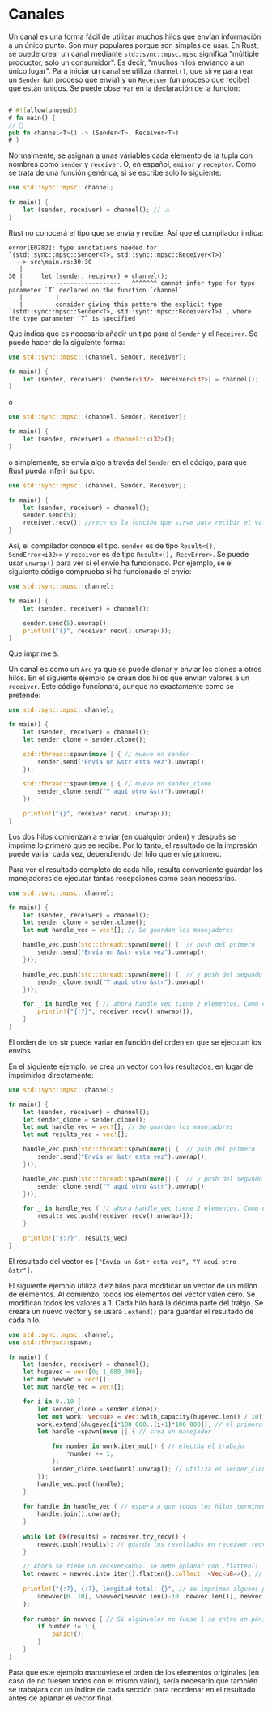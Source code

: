 # Canales

Un canal es una forma fácil de utilizar muchos hilos que envían información a un único punto. Son muy populares porque son simples de usar. En Rust, se puede crear un canal mediante `std::sync::mpsc`. `mpsc` significa "múltiple productor, solo un consumidor". Es decir, "muchos hilos enviando a un único lugar". Para iniciar un canal se utiliza `channel()`, que sirve para rear un `Sender` (un proceso que envía) y un `Receiver` (un proceso que recibe) que están unidos. Se puede observar en la declaración de la función:

```rust

# #![allow(unused)]
# fn main() {
// 🚧
pub fn channel<T>() -> (Sender<T>, Receiver<T>)
# }
```

Normalmente, se asignan a unas variables cada elemento de la tupla con nombres como `sender` y `receiver`. O, en español, `emisor` y `receptor`. Como se trata de una función genérica, si se escribe solo lo siguiente:

```rust
use std::sync::mpsc::channel;

fn main() {
    let (sender, receiver) = channel(); // ⚠️
}
```

Rust no conocerá el tipo que se envía y recibe. Así que el compilador indica:

```text
error[E0282]: type annotations needed for `(std::sync::mpsc::Sender<T>, std::sync::mpsc::Receiver<T>)`
  --> src\main.rs:30:30
   |
30 |     let (sender, receiver) = channel();
   |         ------------------   ^^^^^^^ cannot infer type for type parameter `T` declared on the function `channel`
   |         |
   |         consider giving this pattern the explicit type `(std::sync::mpsc::Sender<T>, std::sync::mpsc::Receiver<T>)`, where
the type parameter `T` is specified
```

Que indica que es necesario añadir un tipo para el `Sender` y el `Receiver`. Se puede hacer de la siguiente forma:

```rust
use std::sync::mpsc::{channel, Sender, Receiver};

fn main() {
    let (sender, receiver): (Sender<i32>, Receiver<i32>) = channel();
}
```

o

```rust
use std::sync::mpsc::{channel, Sender, Receiver};

fn main() {
    let (sender, receiver) = channel::<i32>();
}
```

o simplemente, se envía algo a través del `Sender` en el código, para que Rust pueda inferir su tipo:

```rust
use std::sync::mpsc::{channel, Sender, Receiver};

fn main() {
    let (sender, receiver) = channel();
    sender.send(5);
    receiver.recv(); //recv es la función que sirve para recibir el valor. En este caso, no se usa.
}
```

Así, el compilador conoce el tipo. `sender` es de tipo `Result<(), SendError<i32>>` y `receiver` es de tipo `Result<(), RecvError>`. Se puede usar `unwrap()` para ver si el envío ha funcionado. Por ejemplo, se el siguiente código comprueba si ha funcionado el envío:

```rust
use std::sync::mpsc::channel;

fn main() {
    let (sender, receiver) = channel();

    sender.send(5).unwrap();
    println!("{}", receiver.recv().unwrap());
}
```

Que imprime `5`.

Un canal es como un `Arc` ya que se puede clonar y enviar los clones a otros hilos. En el siguiente ejemplo se crean dos hilos que envían valores a un `receiver`. Este código funcionará, aunque no exactamente como se pretende:

```rust
use std::sync::mpsc::channel;

fn main() {
    let (sender, receiver) = channel();
    let sender_clone = sender.clone();

    std::thread::spawn(move|| { // mueve un sender 
        sender.send("Envía un &str esta vez").unwrap();
    });

    std::thread::spawn(move|| { // mueve un sender_clone
        sender_clone.send("Y aquí otro &str").unwrap();
    });

    println!("{}", receiver.recv().unwrap());   
}
```

Los dos hilos comienzan a enviar (en cualquier orden) y después se imprime lo primero que se recibe. Por lo tanto, el resultado de la impresión puede variar cada vez, dependiendo del hilo que envíe primero.

Para ver el resultado completo de cada hilo, resulta conveniente guardar los manejadores de ejecutar tantas recepciones como sean necesarias.

```rust
use std::sync::mpsc::channel;

fn main() {
    let (sender, receiver) = channel();
    let sender_clone = sender.clone();
    let mut handle_vec = vec![]; // Se guardan los manejadores

    handle_vec.push(std::thread::spawn(move|| {  // push del primero
        sender.send("Envía un &str esta vez").unwrap();
    }));

    handle_vec.push(std::thread::spawn(move|| {  // y push del segundo
        sender_clone.send("Y aquí otro &str").unwrap();
    }));

    for _ in handle_vec { // ahora handle_vec tiene 2 elementos. Como cada uno envía un dato, se hacen tantos print como manejadores
        println!("{:?}", receiver.recv().unwrap());
    }
}
```

El orden de los str puede variar en función del orden en que se ejecutan los envíos.

En el siguiente ejemplo, se crea un vector con los resultados, en lugar de imprimirlos directamente:

```rust
use std::sync::mpsc::channel;

fn main() {
    let (sender, receiver) = channel();
    let sender_clone = sender.clone();
    let mut handle_vec = vec![]; // Se guardan los manejadores
    let mut results_vec = vec![];

    handle_vec.push(std::thread::spawn(move|| {  // push del primero
        sender.send("Envía un &str esta vez").unwrap();
    }));

    handle_vec.push(std::thread::spawn(move|| {  // y push del segundo
        sender_clone.send("Y aquí otro &str").unwrap();
    }));

    for _ in handle_vec { // ahora handle_vec tiene 2 elementos. Como cada uno envía un dato, alamcenan tantos como manejadores
        results_vec.push(receiver.recv().unwrap());
    }

    println!("{:?}", results_vec);
}
```

El resultado del vector es `["Envía un &str esta vez", "Y aquí otro &str"]`.

El siguiente ejemplo utiliza diez hilos para modificar un vector de un millón de elementos. Al comienzo, todos los elementos del vector valen cero. Se modifican todos los valores a 1. Cada hilo hará la décima parte del trabjo. Se creará un nuevo vector y se usará `.extend()` para guardar el resultado de cada hilo.

```rust
use std::sync::mpsc::channel;
use std::thread::spawn;

fn main() {
    let (sender, receiver) = channel();
    let hugevec = vec![0; 1_000_000];
    let mut newvec = vec![];
    let mut handle_vec = vec![];

    for i in 0..10 {
        let sender_clone = sender.clone();
        let mut work: Vec<u8> = Vec::with_capacity(hugevec.len() / 10); // el nuevo vec en el que guardar el resultado de la décima parte del trabajo
        work.extend(&hugevec[i*100_000..(i+1)*100_000]); // el primero trabaja de 0..100_000, el siguiente de 100_000..200_000, etc.
        let handle =spawn(move || { // crea un manejador

            for number in work.iter_mut() { // efectúa el trabajo
                *number += 1;
            };
            sender_clone.send(work).unwrap(); // utiliza el sender_clone para enviar el trabajo al receptor
        });
        handle_vec.push(handle);
    }
    
    for handle in handle_vec { // espera a que todos los hilos terminen
        handle.join().unwrap();
    }
    
    while let Ok(results) = receiver.try_recv() {
        newvec.push(results); // guarda los resultados en receiver.recv() en el vector final
    }

    // Ahora se tiene un Vec<Vec<u8>>. se debe aplanar con .flatten()
    let newvec = newvec.into_iter().flatten().collect::<Vec<u8>>(); // Ahora es un vector de 1_000_000 u8 números. El orden de cada décima parte puede no coincidir aunque en este caso no se nota debido a que todos valen cero inicialmente
    
    println!("{:?}, {:?}, longitud total: {}", // se imprimen algunos para comprobar que contienen un 1
        &newvec[0..10], &newvec[newvec.len()-10..newvec.len()], newvec.len() // y se muestra que la longitud es de  1_000_000 de elementos
    );
    
    for number in newvec { // Si algúnvalor no fuese 1 se entra en pánico
        if number != 1 {
            panic!();
        }
    }
}
```

Para que este ejemplo mantuviese el orden de los elementos originales (en caso de no fuesen todos con el mismo valor), sería necesario que también se trabajara con un índice de cada sección para reordenar en el resultado antes de aplanar el vector final.
